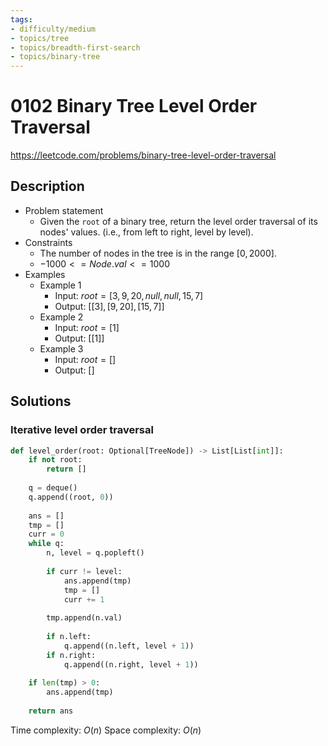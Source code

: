 ```yaml
---
tags:
- difficulty/medium
- topics/tree
- topics/breadth-first-search
- topics/binary-tree
---
```


# 0102 Binary Tree Level Order Traversal

<https://leetcode.com/problems/binary-tree-level-order-traversal>

## Description

- Problem statement
    - Given the `root` of a binary tree, return the level order traversal of its nodes' values. (i.e., from left to right, level by level).
- Constraints
    - The number of nodes in the tree is in the range $[0, 2000]$.
    - $-1000 <= Node.val <= 1000$
- Examples
    - Example 1
        - Input: $root = [3,9,20,null,null,15,7]$
        - Output: $[[3],[9,20],[15,7]]$
    - Example 2
        - Input: $root = [1]$
        - Output: $[ [1] ]$
    - Example 3
        - Input: $root = []$
        - Output: $[]$

## Solutions

### Iterative level order traversal

```python
def level_order(root: Optional[TreeNode]) -> List[List[int]]:
    if not root:
        return []
        
    q = deque()
    q.append((root, 0))
    
    ans = []
    tmp = []
    curr = 0
    while q:
        n, level = q.popleft()
        
        if curr != level:
            ans.append(tmp)
            tmp = []
            curr += 1
            
        tmp.append(n.val)
        
        if n.left:
            q.append((n.left, level + 1))
        if n.right:
            q.append((n.right, level + 1))
            
    if len(tmp) > 0:
        ans.append(tmp)
        
    return ans
```

Time complexity: $O(n)$
Space complexity: $O(n)$
